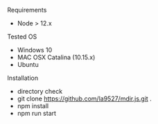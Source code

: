 Requirements

 - Node > 12.x

Tested OS

 - Windows 10
 - MAC OSX Catalina (10.15.x)
 - Ubuntu 

Installation
 - directory check
 - git clone https://github.com/la9527/mdir.js.git .
 - npm install
 - npm run start


